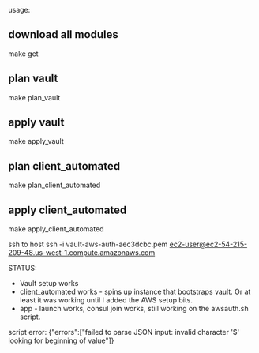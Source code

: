 

usage:

## download all modules
make get

## plan vault
make plan_vault

## apply vault
make apply_vault

## plan client_automated
make plan_client_automated

## apply client_automated
make apply_client_automated


ssh to host
ssh -i vault-aws-auth-aec3dcbc.pem ec2-user@ec2-54-215-209-48.us-west-1.compute.amazonaws.com


STATUS:
- Vault setup works
- client_automated works - spins up instance that bootstraps vault.
  Or at least it was working until I added the AWS setup bits.
- app - launch works, consul join works, still working on the awsauth.sh script.

script error:
{"errors":["failed to parse JSON input: invalid character '$' looking for beginning of value"]}
